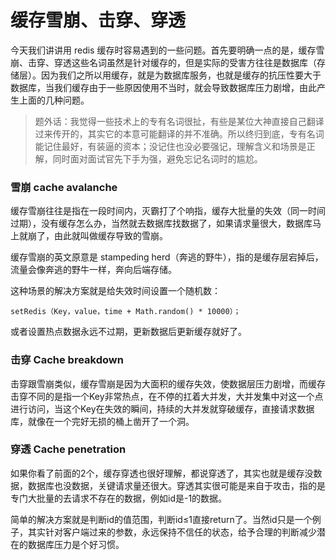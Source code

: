 # 缓存雪崩、击穿、穿透

今天我们讲讲用 redis 缓存时容易遇到的一些问题。首先要明确一点的是，缓存雪崩、击穿、穿透这些名词虽然是针对缓存的，但是实际的受害方往往是数据库（存储层）。因为我们之所以用缓存，就是为数据库服务，也就是缓存的抗压性要大于数据库，当我们缓存由于一些原因使用不当时，就会导致数据库压力剧增，由此产生上面的几种问题。

> 题外话：我觉得一些技术上的专有名词很扯，有些是某位大神直接自己翻译过来传开的，其实它的本意可能翻译的并不准确。所以终归到底，专有名词能记住最好，有装逼的资本；没记住也没必要强记，理解含义和场景是正解，同时面对面试官先下手为强，避免忘记名词时的尴尬。

### 雪崩  cache avalanche

缓存雪崩往往是指在一段时间内，灭霸打了个响指，缓存大批量的失效（同一时间过期），没有缓存怎么办，当然就去数据库找数据了，如果请求量很大，数据库马上就崩了，由此就叫做缓存导致的雪崩。

缓存雪崩的英文原意是 stampeding herd（奔逃的野牛），指的是缓存层宕掉后，流量会像奔逃的野牛一样，奔向后端存储。

这种场景的解决方案就是给失效时间设置一个随机数：

```
setRedis（Key，value，time + Math.random() * 10000）；
```

或者设置热点数据永远不过期，更新数据后更新缓存就好了。

### 击穿 Cache breakdown

击穿跟雪崩类似，缓存雪崩是因为大面积的缓存失效，使数据层压力剧增，而缓存击穿不同的是指一个Key非常热点，在不停的扛着大并发，大并发集中对这一个点进行访问，当这个Key在失效的瞬间，持续的大并发就穿破缓存，直接请求数据库，就像在一个完好无损的桶上凿开了一个洞。

### 穿透 Cache penetration

如果你看了前面的2个，缓存穿透也很好理解，都说穿透了，其实也就是缓存没数据，数据库也没数据，关键请求量还很大。穿透其实很可能是来自于攻击，指的是专门大批量的去请求不存在的数据，例如id是-1的数据。

简单的解决方案就是判断id的值范围，判断id≤1直接return了。当然id只是一个例子，其实针对客户端过来的参数，永远保持不信任的状态，给予合理的判断减少潜在的数据库压力是个好习惯。